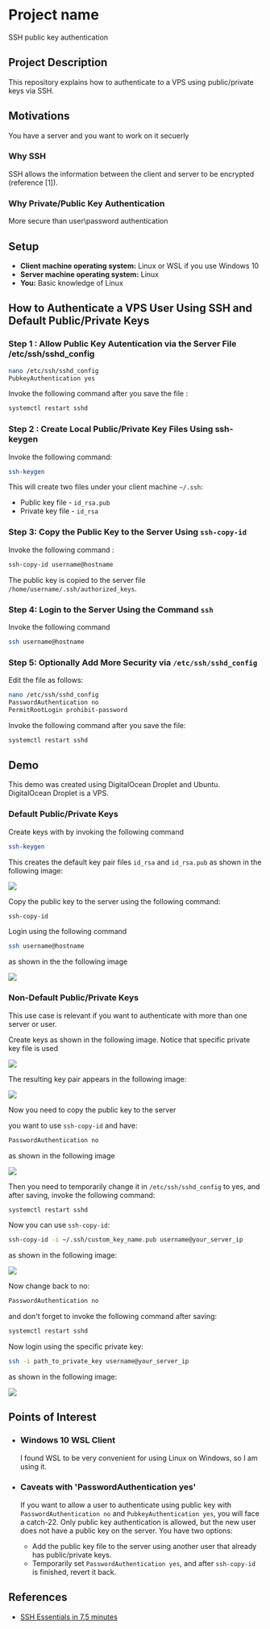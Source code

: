 <h1>Project name</h1>
SSH public key authentication

<h2>Project Description</h2>
This repository explains how to authenticate to a VPS using public/private keys via SSH.


<h2>Motivations</h2>
You have a server and you want to work on it secuerly

<h3>Why SSH</h3>
SSH allows the information between the client and server to be encrypted (reference [1]).

<h3>Why Private/Public Key Authentication</h3>

More secure than user\password authentication

<h2>Setup</h2>
<ul> 
<li><strong>Client machine operating system:</strong> Linux or WSL if you use Windows 10</li> 
<li><strong>Server machine operating system:</strong> Linux</li> 
<li><strong>You:</strong> Basic knowledge of Linux</li> </ul>


<h2>How to Authenticate a VPS User Using SSH and Default Public/Private Keys</h2>

<h3>Step 1 : Allow Public Key Autentication via the Server File /etc/ssh/sshd_config</h3>

```bash
nano /etc/ssh/sshd_config
PubkeyAuthentication yes 
```

Invoke the following command after you save the file :

```bash
systemctl restart sshd
```



<h3>Step 2 : Create Local Public/Private Key Files Using ssh-keygen</h3>

Invoke the following command:

```bash
ssh-keygen
```

This will create two files under your client machine <code>~/.ssh</code>: 
<ul> 
<li>Public key file - <code>id_rsa.pub</code></li> 
<li>Private key file - <code>id_rsa</code>
</li> 
</ul>

<h3>Step 3: Copy the Public Key to the Server Using <code>ssh-copy-id</code></h3>

Invoke the following command :

```bash
ssh-copy-id username@hostname
```

The public key is copied to the server file <code>/home/username/.ssh/authorized_keys</code>.

<h3>Step 4: Login to the Server Using the Command <code>ssh</code></h3>

Invoke the following command

```bash
ssh username@hostname
```

<h3>Step 5: Optionally Add More Security via <code>/etc/ssh/sshd_config</code></h3>

Edit the file as follows:

```bash
nano /etc/ssh/sshd_config
PasswordAuthentication no 
PermitRootLogin prohibit-password
```

Invoke the following command after you save the file:

```bash
systemctl restart sshd
```

<h2>Demo</h2> This demo was created using DigitalOcean Droplet and Ubuntu. DigitalOcean Droplet is a VPS.

<h3>Default Public/Private Keys</h3>

Create keys with by invoking the following command

```bash
ssh-keygen 
```

This creates the default key pair files <code>id_rsa</code> and <code>id_rsa.pub</code> as shown in the following image:

<img src='./figs/default_keys.png'/>

Copy the public key to the server using the following command:

```bash
ssh-copy-id 
```

Login using the following command

```bash
ssh username@hostname
```

as shown in the the following image

<img src='./figs/login-root.png'/>


<h3>Non-Default Public/Private Keys</h3> <p>This use case is relevant if you want to authenticate with more than one server or user.</p>

Create keys as shown in the following image. Notice that specific private key file is used 

<img src='./figs/ssh-keygen-non-default.png'/>

The resulting key pair appears in the following image:

<img src='./figs/create-non-default-keys.png'/>

<p>Now you need to copy the public key to the server</p> 

you want to use <code>ssh-copy-id</code> and have:

```bash
PasswordAuthentication no
```

as shown in the following image

<img src='./figs/password-no.png'>

Then you need to temporarily change it in <code>/etc/ssh/sshd_config</code> to yes, and after saving, invoke the following command:

```bash
systemctl restart sshd
```

Now you can use <code>ssh-copy-id</code>:


```bash
ssh-copy-id -i ~/.ssh/custom_key_name.pub username@your_server_ip
```

as shown in the following image:

<img src='./figs/copy-non-default.png'/>

Now change back to no:

```bash
PasswordAuthentication no
```

and don't forget to invoke the following command after saving:

```bash
systemctl restart sshd
```

Now login using the specific private key:

```bash
ssh -i path_to_private_key username@your_server_ip
```

as shown in the following image:

<img src='./figs/cicd-login.png'/>


<h2>Points of Interest</h2> 
<ul> 
<li>
    <h3>Windows 10 WSL Client</h3>
    </li> 
    <p>I found WSL to be very convenient for using Linux on Windows, so I am using it.</p> 
<li>
<h3>Caveats with 'PasswordAuthentication yes'</h3>
</li> 
<p>If you want to allow a user to authenticate using public key with <code>PasswordAuthentication no</code> and <code>PubkeyAuthentication yes</code>, you will face a catch-22. Only public key authentication is allowed, but the new user does not have a public key on the server. You have two options:</p> 
<ul> 
<li>Add the public key file to the server using another user that already has public/private keys.</li> 
<li>Temporarily set <code>PasswordAuthentication yes</code>, and after <code>ssh-copy-id</code> is finished, revert it back.</li> 
</ul> 
</ul>


<h2>References</h2>
<ul>
    <li><a href='https://www.youtube.com/watch?v=R48-UaZ4q1k'> SSH Essentials in 7.5 minutes </a></li>
</ul>


